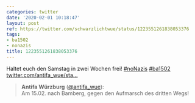 ```yaml
---
categories: twitter
date: '2020-02-01 10:18:47'
layout: post
ref: https://twitter.com/schwarzlichtwue/status/1223551261838053376
tags:
- ba1502
- nonazis
title: 1223551261838053376
---
```

Haltet euch den Samstag in zwei Wochen frei! [#noNazis](/t/nonazis) [#ba1502](/t/ba1502) [twitter.com/antifa_wue/sta…](https://twitter.com/antifa_wue/status/1223550978554769408)
> <b>Antifa Würzburg</b> ([@antifa_wue](https://twitter.com/antifa_wue)):  
>Am 15.02. nach Bamberg, gegen den Aufmarsch des dritten Wegs!   

